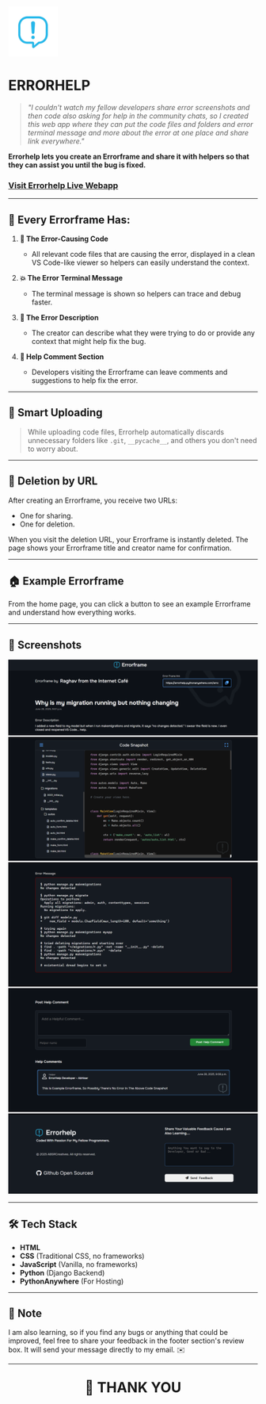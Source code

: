 <img src="staticfiles/images/logo_simple_blue.png" style="object-fit: cover; height: 100px; width: 100px;">

# ERRORHELP

> *"I couldn't watch my fellow developers share error screenshots and then code also asking for help in the community chats, so I created this web app where they can put the code files and folders and error terminal message and more about the error at one place and share link everywhere."*

**Errorhelp lets you create an Errorframe and share it with helpers so that they can assist you until the bug is fixed.**

### [Visit Errorhelp Live Webapp](https://errorhelp.pythonanywhere.com)

---

## 🧩 Every Errorframe Has:

1. **🧠 The Error-Causing Code**

   * All relevant code files that are causing the error, displayed in a clean VS Code-like viewer so helpers can easily understand the context.

2. **💥 The Error Terminal Message**

   * The terminal message is shown so helpers can trace and debug faster.

3. **📝 The Error Description**

   * The creator can describe what they were trying to do or provide any context that might help fix the bug.

4. **💬 Help Comment Section**

   * Developers visiting the Errorframe can leave comments and suggestions to help fix the error.

---

## 📁 Smart Uploading

> While uploading code files, Errorhelp automatically discards unnecessary folders like `.git`, `__pycache__`, and others you don't need to worry about.

---

## 🔗 Deletion by URL

After creating an Errorframe, you receive two URLs:

* One for sharing.
* One for deletion.

When you visit the deletion URL, your Errorframe is instantly deleted. The page shows your Errorframe title and creator name for confirmation.

---

## 🏠 Example Errorframe

From the home page, you can click a button to see an example Errorframe and understand how everything works.

---

## 📸 Screenshots

![Screenshot 1](screenshots/screenshot1.png)
![Screenshot 2](screenshots/screenshot2.png)
![Screenshot 3](screenshots/screenshot3.png)
![Screenshot 4](screenshots/screenshot4.png)
![Screenshot 5](screenshots/screenshot5.png)

---

## 🛠 Tech Stack

* **HTML**
* **CSS** (Traditional CSS, no frameworks)
* **JavaScript** (Vanilla, no frameworks)
* **Python** (Django Backend)
* **PythonAnywhere** (For Hosting)

---

## 💬 Note

I am also learning, so if you find any bugs or anything that could be improved, feel free to share your feedback in the footer section's review box. It will send your message directly to my email. ✉️

---

<h1 style="text-align: center; margin-top: 30px;">🙏 THANK YOU</h1>
